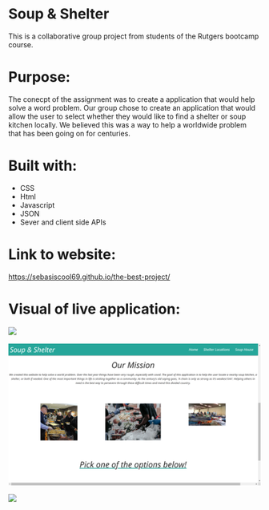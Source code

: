 # Soup & Shelter
This is a collaborative group project from students of the Rutgers bootcamp course.

# Purpose:
The conecpt of the assignment was to create a application that would help solve a word problem. Our group chose to create an application that would allow the user to select whether they would like to find a shelter or soup kitchen locally. We believed this was a way to help a worldwide problem that has been going on for centuries.

# Built with:
* CSS
* Html
* Javascript
* JSON
* Sever and client side APIs

# Link to website:
https://sebasiscool69.github.io/the-best-project/

# Visual of live application:

![](assets/photos/preview.png)

![](assets/photos/preview-2.png)

![](assets/photos/preview-3.png)


